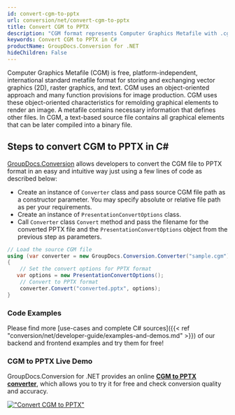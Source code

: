 ```yaml
---
id: convert-cgm-to-pptx
url: conversion/net/convert-cgm-to-pptx
title: Convert CGM to PPTX
description: "CGM format represents Computer Graphics Metafile with .cgm extension. Learn how to convert CGM to PPTX file programmatically in C# language using GroupDocs.Conversion for .NET library."
keywords: Convert CGM to PPTX in C#
productName: GroupDocs.Conversion for .NET
hideChildren: False
---
```


Computer Graphics Metafile (CGM) is free, platform-independent, international standard metafile format for storing and exchanging vector graphics (2D), raster graphics, and text. CGM uses an object-oriented approach and many function provisions for image production. CGM uses these object-oriented characteristics for remolding graphical elements to render an image. A metafile contains necessary information that defines other files. In CGM, a text-based source file contains all graphical elements that can be later compiled into a binary file.

## Steps to convert CGM to PPTX in C#

[GroupDocs.Conversion](https://products.groupdocs.com/conversion/net) allows developers to convert the CGM file to PPTX format in an easy and intuitive way just using a few lines of code as described below:

* Create an instance of `Converter` class and pass source CGM file path as a constructor parameter. You may specify absolute or relative file path as per your requirements. 
* Create an instance of `PresentationConvertOptions` class.
* Call `Converter` class `Convert` method and pass the filename for the converted PPTX file and the `PresentationConvertOptions` object from the previous step as parameters.

```csharp
// Load the source CGM file
using (var converter = new GroupDocs.Conversion.Converter("sample.cgm"))
{
    // Set the convert options for PPTX format
   var options = new PresentationConvertOptions();
    // Convert to PPTX format
    converter.Convert("converted.pptx", options);
}
```

### Code Examples

Please find more [use-cases and complete C# sources]({{< ref "conversion/net/developer-guide/examples-and-demos.md" >}}) of our backend and frontend examples and try them for free!

### CGM to PPTX Live Demo

GroupDocs.Conversion for .NET provides an online [**CGM to PPTX converter**](https://products.groupdocs.app/conversion/cgm-to-pptx), which allows you to try it for free and check conversion quality and accuracy.

[!["Convert CGM to PPTX"](conversion/net/images/convert-to-pptx/convert-cgm-to-pptx.png)](https://products.groupdocs.app/conversion/cgm-to-pptx)